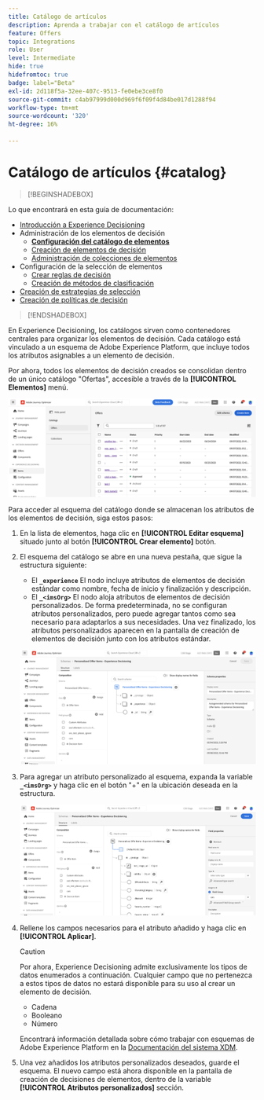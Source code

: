 ```yaml
---
title: Catálogo de artículos
description: Aprenda a trabajar con el catálogo de artículos
feature: Offers
topic: Integrations
role: User
level: Intermediate
hide: true
hidefromtoc: true
badge: label="Beta"
exl-id: 2d118f5a-32ee-407c-9513-fe0ebe3ce8f0
source-git-commit: c4ab97999d000d969f6f09f4d84be017d1288f94
workflow-type: tm+mt
source-wordcount: '320'
ht-degree: 16%

---
```


# Catálogo de artículos {#catalog}

>[!BEGINSHADEBOX]

Lo que encontrará en esta guía de documentación:

* [Introducción a Experience Decisioning](gs-experience-decisioning.md)
* Administración de los elementos de decisión
   * **[Configuración del catálogo de elementos](catalogs.md)**
   * [Creación de elementos de decisión](items.md)
   * [Administración de colecciones de elementos](collections.md)
* Configuración de la selección de elementos
   * [Crear reglas de decisión](rules.md)
   * [Creación de métodos de clasificación](ranking.md)
* [Creación de estrategias de selección](selection-strategies.md)
* [Creación de políticas de decisión](create-decision.md)

>[!ENDSHADEBOX]

En Experience Decisioning, los catálogos sirven como contenedores centrales para organizar los elementos de decisión. Cada catálogo está vinculado a un esquema de Adobe Experience Platform, que incluye todos los atributos asignables a un elemento de decisión.

Por ahora, todos los elementos de decisión creados se consolidan dentro de un único catálogo &quot;Ofertas&quot;, accesible a través de la **[!UICONTROL Elementos]** menú.

![](assets/catalogs-list.png)

Para acceder al esquema del catálogo donde se almacenan los atributos de los elementos de decisión, siga estos pasos:

1. En la lista de elementos, haga clic en **[!UICONTROL Editar esquema]** situado junto al botón **[!UICONTROL Crear elemento]** botón.

1. El esquema del catálogo se abre en una nueva pestaña, que sigue la estructura siguiente:

   * El **`_experience`** El nodo incluye atributos de elementos de decisión estándar como nombre, fecha de inicio y finalización y descripción.
   * El **`_<imsOrg>`** El nodo aloja atributos de elementos de decisión personalizados. De forma predeterminada, no se configuran atributos personalizados, pero puede agregar tantos como sea necesario para adaptarlos a sus necesidades. Una vez finalizado, los atributos personalizados aparecen en la pantalla de creación de elementos de decisión junto con los atributos estándar.

   ![](assets/catalogs-schema.png)

1. Para agregar un atributo personalizado al esquema, expanda la variable **`_<imsOrg>`** y haga clic en el botón &quot;+&quot; en la ubicación deseada en la estructura.

   ![](assets/catalogs-add.png)

1. Rellene los campos necesarios para el atributo añadido y haga clic en **[!UICONTROL Aplicar]**.

   >[!CAUTION]
   >
   >Por ahora, Experience Decisioning admite exclusivamente los tipos de datos enumerados a continuación. Cualquier campo que no pertenezca a estos tipos de datos no estará disponible para su uso al crear un elemento de decisión.
   >* Cadena
   >* Booleano
   >* Número

   Encontrará información detallada sobre cómo trabajar con esquemas de Adobe Experience Platform en la [Documentación del sistema XDM](https://experienceleague.adobe.com/docs/experience-platform/xdm/ui/overview.html?lang=es).

1. Una vez añadidos los atributos personalizados deseados, guarde el esquema. El nuevo campo está ahora disponible en la pantalla de creación de decisiones de elementos, dentro de la variable **[!UICONTROL Atributos personalizados]** sección.
